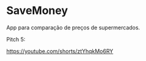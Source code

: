 # SaveMoney
App para comparação de preços de supermercados.

Pitch 5:

https://youtube.com/shorts/ztYhqkMo6RY
